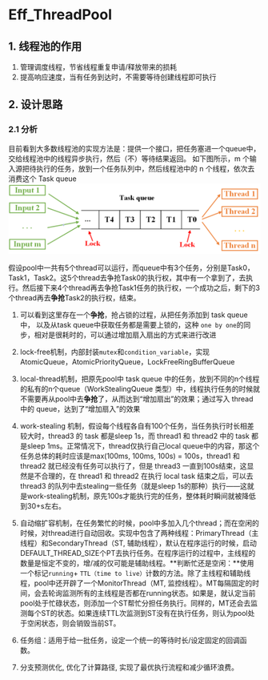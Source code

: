 # Eff_ThreadPool


## 1. 线程池的作用

1. 管理调度线程，节省线程重复申请/释放带来的损耗
2. 提高响应速度，当有任务到达时，不需要等待创建线程即可执行

## 2. 设计思路
### 2.1 分析
目前看到大多数线程池的实现方法是：提供一个接口，把任务塞进一个queue中，交给线程池中的线程异步执行，然后（不）等待结果返回。
如下图所示，m 个输入源把待执行的任务，放到一个任务队列中，然后线程池中的 n 个线程，依次去消费这个 Task queue
![simple thread pool](./Doc/image-1.png)

假设pool中一共有5个thread可以运行，而queue中有3个任务，分别是Task0，Task1，Task2。这5个thread去争抢Task0的执行权，其中有一个拿到了，去执行。然后接下来4个thread再去争抢Task1任务的执行权，一个成功之后，剩下的3个thread再去**争抢**Task2的执行权，结束。

1. 可以看到这里存在一个**争抢**，抢占锁的过程，从把任务添加到 task queue中， 以及从task queue中获取任务都是需要上锁的，这种 `one by one`的同步，相对是很耗时的，可以通过增加扇入扇出的方式来进行改进 

2. lock-free机制，内部封装`mutex`和`condition_variable`，实现AtomicQueue，AtomicPriorityQueue，LockFreeRingBufferQueue 
3. local-thread机制，把原先pool中 task queue 中的任务，放到不同的n个线程的私有的n个queue（WorkStealingQueue 类型）中，线程执行任务的时候就不需要再从pool中去**争抢**了，从而达到“增加扇出”的效果；通过写入 thread 中的 queue，达到了“增加扇入”的效果
4. work-stealing 机制，假设每个线程各自有100个任务，当任务执行时长相差较大时，thread3 的 task 都是sleep 1s，而 thread1 和 thread2 中的 task 都是sleep 1ms。正常情况下，thread仅执行自己local queue中的内容，那这个任务总体的耗时应该是max(100ms, 100ms, 100s) = 100s，thread1 和 thread2 就已经没有任务可以执行了，但是 thread3 一直到100s结束，这显然是不合理的，在 thread1 和 thread2 在执行 local task 结束之后，可以去 thread3 的队列中去stealing一些任务（就是sleep 1s的那种）执行——这就是work-stealing机制，原先100s才能执行完的任务，整体耗时瞬间就被降低到30+s左右。
5. 自动缩扩容机制，在任务繁忙的时候，pool中多加入几个thread；而在空闲的时候，对thread进行自动回收。实现中包含了两种线程：PrimaryThread（主线程）和SecondaryThread（ST, 辅助线程），默认在程序运行的时候，启动DEFAULT_THREAD_SIZE个PT去执行任务。在程序运行的过程中，主线程的数量是恒定不变的，增/减的仅可能是辅助线程。**判断忙还是空闲：**使用一个标记`running`+ `TTL（time to live）`计数的方法。除了主线程和辅助线程，pool中还开辟了一个MonitorThread（MT, 监控线程）。MT每隔固定的时间，会去轮询监测所有的主线程是否都在running状态。如果是，就认定当前pool处于忙碌状态，则添加一个ST帮忙分担任务执行。同样的，MT还会去监测每个ST的状态。如果连续TTL次监测到ST没有在执行任务，则认为pool处于空闲状态，则会销毁当前ST。
6. 任务组：适用于给一批任务，设定一个统一的等待时长/设定固定的回调函数。
7. 分支预测优化, 优化了计算路径, 实现了最优执行流程和减少循环浪费。